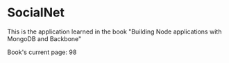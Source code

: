 SocialNet
=========

This is the application learned in the book "Building Node applications with MongoDB and Backbone"

Book's current page: 98